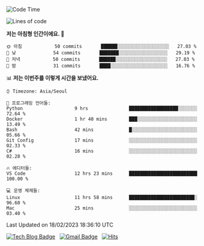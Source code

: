 <!-- ### Hi there 👋 -->

<!--
**dnchoi/dnchoi** is a ✨ _special_ ✨ repository because its `README.md` (this file) appears on your GitHub profile.

Here are some ideas to get you started:

- 🔭 I’m currently working on ...
- 🌱 I’m currently learning ...
- 👯 I’m looking to collaborate on ...
- 🤔 I’m looking for help with ...
- 💬 Ask me about ...
- 📫 How to reach me: ...
- 😄 Pronouns: ...
- ⚡ Fun fact: ...
-->

<!--START_SECTION:waka-->
![Code Time](http://img.shields.io/badge/Code%20Time-375%20hrs%2033%20mins-blue)

![Lines of code](https://img.shields.io/badge/%EC%A0%80%EB%8A%94%20%EC%97%AC%ED%83%9C%EA%B9%8C%EC%A7%80%20-214%20Thousand%20%EC%A4%84%EC%9D%98%20%EC%BD%94%EB%93%9C%EB%A5%BC%20%EC%9E%91%EC%84%B1%ED%96%88%EC%96%B4%EC%9A%94.-blue)

**저는 아침형 인간이에요. 🐤** 

```text
🌞 아침            50 commits       ██████░░░░░░░░░░░░░░░░░░░   27.03 % 
🌆 낮　            54 commits       ███████░░░░░░░░░░░░░░░░░░   29.19 % 
🌃 저녁            50 commits       ██████░░░░░░░░░░░░░░░░░░░   27.03 % 
🌙 밤　            31 commits       ████░░░░░░░░░░░░░░░░░░░░░   16.76 % 

```


📊 **저는 이번주를 이렇게 시간을 보냈어요.** 

```text
⌚︎ Timezone: Asia/Seoul

💬 프로그래밍 언어들: 
Python                   9 hrs               ██████████████████░░░░░░░   72.64 % 
Docker                   1 hr 40 mins        ███░░░░░░░░░░░░░░░░░░░░░░   13.49 % 
Bash                     42 mins             █░░░░░░░░░░░░░░░░░░░░░░░░   05.66 % 
Git Config               17 mins             ░░░░░░░░░░░░░░░░░░░░░░░░░   02.33 % 
C#                       16 mins             ░░░░░░░░░░░░░░░░░░░░░░░░░   02.28 % 

🔥 에디터들: 
VS Code                  12 hrs 23 mins      █████████████████████████   100.00 % 

💻 운영 체제들: 
Linux                    11 hrs 58 mins      ████████████████████████░   96.60 % 
Mac                      25 mins             ░░░░░░░░░░░░░░░░░░░░░░░░░   03.40 % 

```


 Last Updated on 18/02/2023 18:36:10 UTC
<!--END_SECTION:waka-->


[![Tech Blog Badge](http://img.shields.io/badge/-Tech%20blog-black?style=flat-square&logo=github&link=https://zzsza.github.io/)](https://dnchoi.github.io/)
&nbsp;
[![Gmail Badge](https://img.shields.io/badge/Gmail-d14836?style=flat-square&logo=Gmail&logoColor=white&link=mailto:snugyun01@gmail.com)](mailto:dongnyeokc@gmail.com)
&nbsp;
[![Hits](https://hits.seeyoufarm.com/api/count/incr/badge.svg?url=https%3A%2F%2Fgithub.com%2Fgjbae1212%2Fhit-counter&count_bg=%233D7CC8&title_bg=%23555555&icon=&icon_color=%23E7E7E7&title=hits&edge_flat=false)](https://hits.seeyoufarm.com)
<!-- 
![Anurag's github stats](https://github-readme-stats.vercel.app/api?username=dnchoi&show_icons=true&theme=tokyonight)
&nbsp;
![Top Langs](https://github-readme-stats.vercel.app/api/top-langs/?username=dnchoi&layout=compact&theme=tokyonight)
 -->
<div align='center'>
